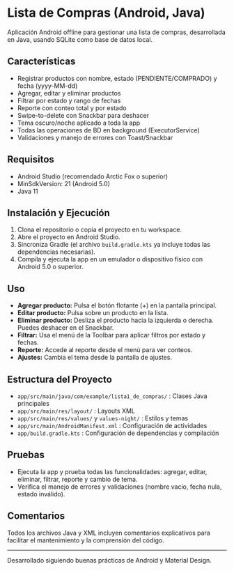 # Lista de Compras (Android, Java)

Aplicación Android offline para gestionar una lista de compras, desarrollada en Java, usando SQLite como base de datos local.

## Características
- Registrar productos con nombre, estado (PENDIENTE/COMPRADO) y fecha (yyyy-MM-dd)
- Agregar, editar y eliminar productos
- Filtrar por estado y rango de fechas
- Reporte con conteo total y por estado
- Swipe-to-delete con Snackbar para deshacer
- Tema oscuro/noche aplicado a toda la app
- Todas las operaciones de BD en background (ExecutorService)
- Validaciones y manejo de errores con Toast/Snackbar

## Requisitos
- Android Studio (recomendado Arctic Fox o superior)
- MinSdkVersion: 21 (Android 5.0)
- Java 11

## Instalación y Ejecución
1. Clona el repositorio o copia el proyecto en tu workspace.
2. Abre el proyecto en Android Studio.
3. Sincroniza Gradle (el archivo `build.gradle.kts` ya incluye todas las dependencias necesarias).
4. Compila y ejecuta la app en un emulador o dispositivo físico con Android 5.0 o superior.

## Uso
- **Agregar producto:** Pulsa el botón flotante (+) en la pantalla principal.
- **Editar producto:** Pulsa sobre un producto en la lista.
- **Eliminar producto:** Desliza el producto hacia la izquierda o derecha. Puedes deshacer en el Snackbar.
- **Filtrar:** Usa el menú de la Toolbar para aplicar filtros por estado y fechas.
- **Reporte:** Accede al reporte desde el menú para ver conteos.
- **Ajustes:** Cambia el tema desde la pantalla de ajustes.

## Estructura del Proyecto
- `app/src/main/java/com/example/lista1_de_compras/` : Clases Java principales
- `app/src/main/res/layout/` : Layouts XML
- `app/src/main/res/values/` y `values-night/` : Estilos y temas
- `app/src/main/AndroidManifest.xml` : Configuración de actividades
- `app/build.gradle.kts` : Configuración de dependencias y compilación

## Pruebas
- Ejecuta la app y prueba todas las funcionalidades: agregar, editar, eliminar, filtrar, reporte y cambio de tema.
- Verifica el manejo de errores y validaciones (nombre vacío, fecha nula, estado inválido).

## Comentarios
Todos los archivos Java y XML incluyen comentarios explicativos para facilitar el mantenimiento y la comprensión del código.

---
Desarrollado siguiendo buenas prácticas de Android y Material Design.

